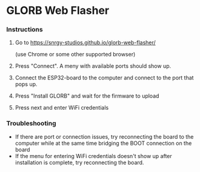 # GLORB Web Flasher

### Instructions

1. Go to https://snrgy-studios.github.io/glorb-web-flasher/ 

   (use Chrome or some other supported browser)

2. Press "Connect". A meny with available ports should show up. 

3. Connect the ESP32-board to the computer and connect to the port that pops up.

4. Press "Install GLORB" and wait for the firmware to upload

5. Press next and enter WiFi credentials

### Troubleshooting

* If there are port or connection issues, try reconnecting the board to the computer while at the same time bridging the BOOT connection on the board
* If the menu for entering WiFi credentials doesn't show up after installation is complete, try reconnecting the board. 